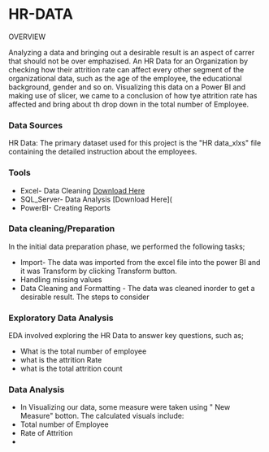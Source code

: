 # HR-DATA

OVERVIEW 

Analyzing a data and bringing out a desirable result is an aspect of carrer that should not be over emphazised. An HR Data for an Organization by checking how their attrition rate can affect every other segment of the organizational data, such as the age of the employee, the educational background, gender and so on. Visualizing this data on a Power BI and making use of slicer, we came to a conclusion of how tye attrition rate has affected and bring about th drop down in the total number of Employee. 

### Data Sources 
HR Data: The primary dataset used for this project is the "HR data_xlxs" file containing the detailed instruction about the employees.

### Tools

- Excel- Data Cleaning [Download Here](https://microsoft.com)
- SQL_Server- Data Analysis [Download Here](
- PowerBI- Creating Reports

### Data cleaning/Preparation

  In the initial data preparation phase, we performed the following tasks;
- Import- The data was imported from the excel file into the power BI and it was Transform by clicking Transform button.
- Handling missing values
- Data Cleaning and Formatting - The data was cleaned inorder to get a desirable result. The steps to consider 

### Exploratory Data Analysis
EDA involved exploring the HR Data to answer key questions, such as;
- What is the total number of employee
- what is the attrition Rate
- what is the total attrition count

### Data Analysis

- In Visualizing our data, some measure were taken using " New Measure" botton. The calculated visuals include:
- Total number of Employee
- Rate of Attrition
- 

